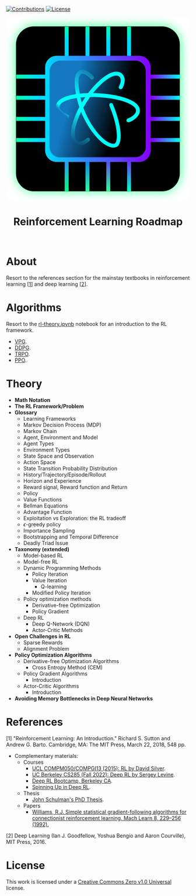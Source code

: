 <!-- Badges: -->
[![Contributions](https://img.shields.io/badge/contributions-welcome-orange?style=flat-square)](https://github.com/qucai-lab/rl-roadmap/pulls)
[![License](https://img.shields.io/github/license/QuCAI-Lab/rl-roadmap.svg?logo=CreativeCommons&style=flat-square)](https://github.com/qucai-lab/rl-roadmap/blob/main/LICENSE.md)

<!-- Logo: -->
<div align="center">
  <a href="https://qucai-lab.github.io/">
    <img src="https://github.com/qucai-lab/qucai-lab.github.io/blob/main/assets/QuCAI-Lab.png" height="500" width="500" alt="Logo">
  </a>
</div>

<!-- Title: -->
<div align="center">
  <h1><b> Reinforcement Learning Roadmap </b></h1>
</div>
<br>

<!-- ################################################################################################################################################ -->

# About

Resort to the references section for the mainstay textbooks in reinforcement learning \[[1](#1)] and deep learning \[[2](#2)].

<!-- ################################################################################################################################################ -->

# Algorithms

Resort to the [rl-theory.ipynb](/theory/rl-theory.ipynb) notebook for an introduction to the RL framework.

- [VPG](algorithms/vpg/vpg.ipynb).
- [DDPG](algorithms/ddpg/ddpg.ipynb).
- [TRPO](algorithms/trpo/trpo.ipynb).
- [PPO](algorithms/ppo/ppo.ipynb).

<!-- ################################################################################################################################################ -->

# Theory

- **Math Notation**
- **The RL Framework/Problem**
- **Glossary**
    - Learning Frameworks
    - Markov Decision Process (MDP)
    - Markov Chain
    - Agent, Environment and Model
    - Agent Types
    - Environment Types
    - State Space and Observation
    - Action Space
    - State Transition Probability Distribution
    - History/Trajectory/Episode/Rollout
    - Horizon and Experience
    - Reward signal, Reward function and Return
    - Policy
    - Value Functions
    - Bellman Equations
    - Advantage Function
    - Exploitation vs Exploration: the RL tradeoff
    - $\epsilon$-greedy policy
    - Importance Sampling
    - Bootstrapping and Temporal Difference
    - Deadly Triad Issue
- **Taxonomy (extended)**
    - Model-based RL
    - Model-free RL
    - Dynamic Programming Methods
        - Policy Iteration
        - Value Iteration
            - Q-learning
        - Modified Policy Iteration
    - Policy optimization methods
        - Derivative-free Optimization
        - Policy Gradient
    - Deep RL
        - Deep Q-Network (DQN)
        - Actor-Critic Methods
- **Open Challenges in RL**
    - Sparse Rewards
    - Alignment Problem
- **Policy Optimization Algorithms**
    - Derivative-free Optimization Algorithms
        - Cross Entropy Method (CEM)
    - Policy Gradient Algorithms
        - Introduction
    - Actor-Critic Algorithms
        - Introduction
- **Avoiding Memory Bottlenecks in Deep Neural Networks**

<!-- ################################################################################################################################################ -->

# References 

<a name="1"></a> \[1] "Reinforcement Learning: An Introduction." Richard S. Sutton and Andrew G. Barto. Cambridge, MA: The MIT Press, March 22, 2018, 548 pp.
    
- Complementary materials: 
    - Courses
        - [UCL COMPM050/COMPGI13 (2015): RL by David Silver](https://www.davidsilver.uk/teaching/).
        - [UC Berkeley CS285 (Fall 2022): Deep RL by Sergey Levine](http://rail.eecs.berkeley.edu/deeprlcourse/).
        - [Deep RL Bootcamp, Berkeley CA](https://sites.google.com/view/deep-rl-bootcamp/lectures).
        - [Spinning Up in Deep RL](https://spinningup.openai.com/en/latest/).
    - Thesis
        - [John Schulman's PhD Thesis](https://www2.eecs.berkeley.edu/Pubs/TechRpts/2016/EECS-2016-217.html).
    - Papers
        - [Williams, R.J. Simple statistical gradient-following algorithms for connectionist reinforcement learning. Mach Learn 8, 229–256 (1992).](https://doi.org/10.1007/BF00992696)

<a name="2"></a> \[2] Deep Learning (Ian J. Goodfellow, Yoshua Bengio and Aaron Courville), MIT Press, 2016.

<!-- ################################################################################################################################################### -->

# License

This work is licensed under a [Creative Commons Zero v1.0 Universal](LICENSE.md) license.
